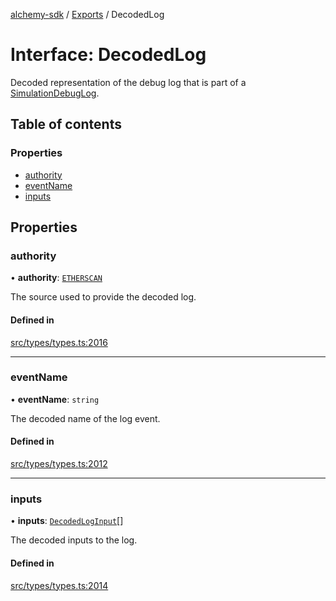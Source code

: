 [alchemy-sdk](../README.md) / [Exports](../modules.md) / DecodedLog

# Interface: DecodedLog

Decoded representation of the debug log that is part of a
[SimulationDebugLog](SimulationDebugLog.md).

## Table of contents

### Properties

- [authority](DecodedLog.md#authority)
- [eventName](DecodedLog.md#eventname)
- [inputs](DecodedLog.md#inputs)

## Properties

### authority

• **authority**: [`ETHERSCAN`](../enums/DecodingAuthority.md#etherscan)

The source used to provide the decoded log.

#### Defined in

[src/types/types.ts:2016](https://github.com/alchemyplatform/alchemy-sdk-js/blob/a162d40/src/types/types.ts#L2016)

___

### eventName

• **eventName**: `string`

The decoded name of the log event.

#### Defined in

[src/types/types.ts:2012](https://github.com/alchemyplatform/alchemy-sdk-js/blob/a162d40/src/types/types.ts#L2012)

___

### inputs

• **inputs**: [`DecodedLogInput`](DecodedLogInput.md)[]

The decoded inputs to the log.

#### Defined in

[src/types/types.ts:2014](https://github.com/alchemyplatform/alchemy-sdk-js/blob/a162d40/src/types/types.ts#L2014)
